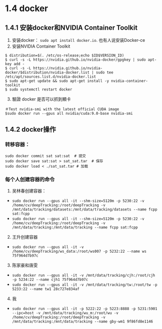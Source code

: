 # 1.4 docker


## 1.4.1 安装docker和NVIDIA Container Toolkit
1. 安装docker： `sudo apt install docker.io`. 也有人说安装Docker-ce
2. 安装NVIDIA Container Toolkit
```shell
$ distribution=$(. /etc/os-release;echo $ID$VERSION_ID)
$ curl -s -L https://nvidia.github.io/nvidia-docker/gpgkey | sudo apt-key add -
$ curl -s -L https://nvidia.github.io/nvidia-docker/$distribution/nvidia-docker.list | sudo tee /etc/apt/sources.list.d/nvidia-docker.list
$ sudo apt-get update && sudo apt-get install -y nvidia-container-toolkit
$ sudo systemctl restart docker
```

3. 驗證 docker 是否可以抓到顯卡
```shell
＃Test nvidia-smi with the latest official CUDA image
$sudo docker run --gpus all nvidia/cuda:9.0-base nvidia-smi
```


## 1.4.2 docker操作
### 转移容器：
```shell
sudo docker commit sat sat:sat  # 提交
sudo docker save sat:sat > sat_sat.tar  # 保存
sudo docker load < ./sat_sat.tar # 加载
```
### 每个人创建容器的命令
1. 吴林春创建容器：
 - `sudo docker run --gpus all -it --shm-size=5120m -p 5230:22 -v /home/cv/deepTracking:/root/deepTracking -v /mnt/data/tracking/datasets:/mnt/data/tracking/datasets --name fcpp sat:fcpp`
 - `sudo docker run --gpus all -it --shm-size=5120m -p 5230:22 -v /home/cv/deepTracking:/root/deepTracking -v /mnt/data/tracking:/mnt/data/tracking --name fcpp sat:fcpp`
2. 王升创建容器
 - `sudo docker run --gpus all -it -v /home/cv/deepTracking/ws_data:/root/ws007 -p 5232:22 --name ws 75f964d7b97c`
3. 陈家豪和唐雯
 - `sudo docker run --gpus all -it -v /mnt/data/tracking/cjh:/root/cjh -p 5234:22 --name cjh1 75f964d7b97c`
 - `sudo docker run --gpus all -it -v /mnt/data/tracking/tw:/root/tw -p 5233:22 --name tw1 28c727e834af`
4. 我
 - `sudo docker run --gpus all -it -p 5222:22 -p 5223:8888 -p 5231:5901 --ipc=host -v /mnt/data/tracking/wu_m:/root/wu -v /home/cv/deepTracking:/root/deepTracking -v /mnt/data/tracking:/mnt/data/tracking --name gby-wm1 9f86fd8e1146`